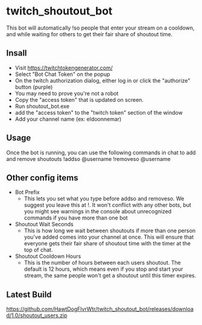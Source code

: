 # twitch_shoutout_bot
This bot will automatically !so people that enter your stream on a cooldown, and while waiting for others to get their fair share of shoutout time.

## Insall
- Visit https://twitchtokengenerator.com/
- Select "Bot Chat Token" on the popup
- On the twitch authorization dialog, either log in or click the "authorize" button (purple)
- You may need to prove you're not a robot
- Copy the "access token" that is updated on screen.
- Run shoutout_bot.exe
- add the "access token" to the "twitch token" section of the window
- Add your channel name (ex: eldoonnemar)

## Usage
Once the bot is running, you can use the following commands in chat to add and remove shoutouts
!addso @username
!removeso @username

## Other config items
- Bot Prefix
  - This lets you set what you type before addso and removeso. We suggest you leave this at !. It won't conflict with any other bots, but you might see warnings in the console about unrecognized commands if you have more than one bot
- Shoutout Wait Seconds
  - This is how long we wait between shoutouts if more than one person you've added comes into your channel at once. This will ensure that everyone gets their fair share of shoutout time with the timer at the top of chat.
- Shoutout Cooldown Hours
  - This is the number of hours between each users shoutout. The default is 12 hours, which means even if you stop and start your stream, the same people won't get a shoutout until this timer expires.

## Latest Build
https://github.com/HawtDogFlvrWtr/twitch_shoutout_bot/releases/download/1.0/shoutout_users.zip
